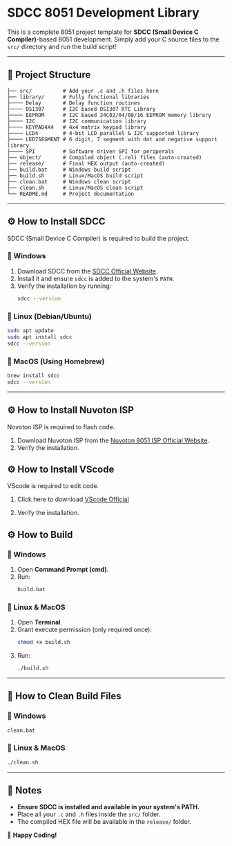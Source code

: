 # SDCC 8051 Development Library

This is a complete 8051 project template for **SDCC (Small Device C Compiler)**-based 8051 development. Simply add your C source files to the `src/` directory and run the build script!

---

## 📂 **Project Structure**
```
├── src/          # Add your .c and .h files here
├── library/      # Fully functional libraries
├──── Delay       # Delay function routines
├──── DS1307      # I2C based DS1307 RTC Library
├──── EEPROM      # I2C based 24C02/04/08/16 EEPROM memory library
├──── I2C         # I2C communication library
├──── KEYPAD4X4   # 4x4 matrix keypad library
├──── LCD4        # 4-bit LCD parallel & I2C supported library
├──── LED7SEGMENT # 6 digit, 7 segment with dot and negative support library
├──── SPI         # Software driven SPI for periperals
├── object/       # Compiled object (.rel) files (auto-created)
├── release/      # Final HEX output (auto-created)
├── build.bat     # Windows build script
├── build.sh      # Linux/MacOS build script
├── clean.bat     # Windows clean script
├── clean.sh      # Linux/MacOS clean script
└── README.md     # Project documentation
```

---

## ⚙️ **How to Install SDCC**
SDCC (Small Device C Compiler) is required to build the project.

### **🔹 Windows**
1. Download SDCC from the [SDCC Official Website](https://sourceforge.net/projects/sdcc/).
2. Install it and ensure `sdcc` is added to the system's `PATH`.
3. Verify the installation by running:
   ```cmd
   sdcc --version
   ```
      
### **🔹 Linux (Debian/Ubuntu)**
```bash
sudo apt update
sudo apt install sdcc
sdcc --version
```

### **🔹 MacOS (Using Homebrew)**
```bash
brew install sdcc
sdcc --version
```

---

## ⚙️ **How to Install Nuvoton ISP**
Novoton ISP is required to flash code.

1. Download Nuvoton ISP from the [Nuvoton 8051 ISP Official Website](https://www.nuvoton.com/resource-download.jsp?tp_GUID=SW0320120105135349).
2. Verify the installation.

## ⚙️ **How to Install VScode**
  VScode is required to edit code.

  1. Click here to download [VScode Official](https://code.visualstudio.com/download#)

 2. Verify the installation.

   
## ⚙️ **How to Build**

### **🔹 Windows**
1. Open **Command Prompt (cmd)**.
2. Run:
   ```cmd
   build.bat
   ```

### **🔹 Linux & MacOS**
1. Open **Terminal**.
2. Grant execute permission (only required once):
   ```bash
   chmod +x build.sh
   ```
3. Run:
   ```bash
   ./build.sh
   ```

---

## 🧹 **How to Clean Build Files**

### **🔹 Windows**
```cmd
clean.bat
```

### **🔹 Linux & MacOS**
```bash
./clean.sh
```

---


## 📢 **Notes**
- **Ensure SDCC is installed and available in your system's PATH.**
- Place all your `.c` and `.h` files inside the `src/` folder.
- The compiled HEX file will be available in the `release/` folder.

🚀 **Happy Coding!**
